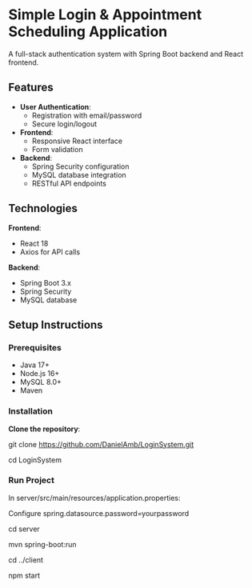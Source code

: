 # Simple Login & Appointment Scheduling Application

A full-stack authentication system with Spring Boot backend and React frontend.


## Features

- **User Authentication**:
  - Registration with email/password
  - Secure login/logout
- **Frontend**:
  - Responsive React interface
  - Form validation
- **Backend**:
  - Spring Security configuration
  - MySQL database integration
  - RESTful API endpoints

## Technologies

**Frontend**:
- React 18
- Axios for API calls

**Backend**:
- Spring Boot 3.x
- Spring Security
- MySQL database

## Setup Instructions

### Prerequisites
- Java 17+
- Node.js 16+
- MySQL 8.0+
- Maven

### Installation

**Clone the repository**:

git clone https://github.com/DanielAmb/LoginSystem.git

cd LoginSystem


### Run Project

In server/src/main/resources/application.properties:

Configure spring.datasource.password=yourpassword

cd server

mvn spring-boot:run

cd ../client

npm start

